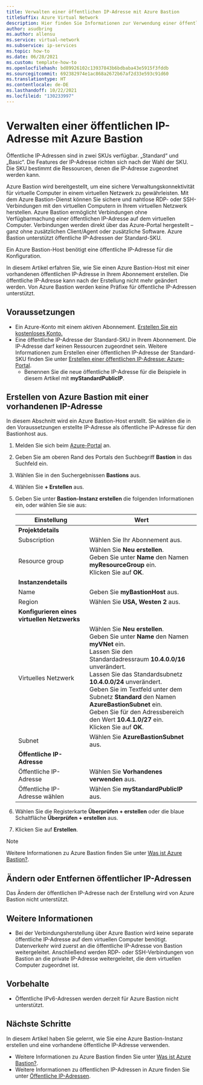 ```yaml
---
title: Verwalten einer öffentlichen IP-Adresse mit Azure Bastion
titleSuffix: Azure Virtual Network
description: Hier finden Sie Informationen zur Verwendung einer öffentlichen IP-Adresse mit Azure Bastion sowie zum Ändern der Konfiguration.
author: asudbring
ms.author: allensu
ms.service: virtual-network
ms.subservice: ip-services
ms.topic: how-to
ms.date: 06/28/2021
ms.custom: template-how-to
ms.openlocfilehash: bd89926102c13937843b6bdbaba43e5915f3fddb
ms.sourcegitcommit: 692382974e1ac868a2672b67af2d33e593c91d60
ms.translationtype: HT
ms.contentlocale: de-DE
ms.lasthandoff: 10/22/2021
ms.locfileid: "130233997"
---
```

# <a name="manage-a-public-ip-address-with-azure-bastion"></a>Verwalten einer öffentlichen IP-Adresse mit Azure Bastion

Öffentliche IP-Adressen sind in zwei SKUs verfügbar. „Standard“ und „Basic“. Die Features der IP-Adresse richten sich nach der Wahl der SKU. Die SKU bestimmt die Ressourcen, denen die IP-Adresse zugeordnet werden kann.

Azure Bastion wird bereitgestellt, um eine sichere Verwaltungskonnektivität für virtuelle Computer in einem virtuellen Netzwerk zu gewährleisten. Mit dem Azure Bastion-Dienst können Sie sichere und nahtlose RDP- oder SSH-Verbindungen mit den virtuellen Computern in Ihrem virtuellen Netzwerk herstellen. Azure Bastion ermöglicht Verbindungen ohne Verfügbarmachung einer öffentlichen IP-Adresse auf dem virtuellen Computer. Verbindungen werden direkt über das Azure-Portal hergestellt – ganz ohne zusätzlichen Client/Agent oder zusätzliche Software. Azure Bastion unterstützt öffentliche IP-Adressen der Standard-SKU.

Ein Azure Bastion-Host benötigt eine öffentliche IP-Adresse für die Konfiguration.

In diesem Artikel erfahren Sie, wie Sie einen Azure Bastion-Host mit einer vorhandenen öffentlichen IP-Adresse in Ihrem Abonnement erstellen. Die öffentliche IP-Adresse kann nach der Erstellung nicht mehr geändert werden.  Von Azure Bastion werden keine Präfixe für öffentliche IP-Adressen unterstützt.

## <a name="prerequisites"></a>Voraussetzungen

- Ein Azure-Konto mit einem aktiven Abonnement. [Erstellen Sie ein kostenloses Konto.](https://azure.microsoft.com/free/?ref=microsoft.com&utm_source=microsoft.com&utm_medium=docs&utm_campaign=visualstudio)
- Eine öffentliche IP-Adresse der Standard-SKU in Ihrem Abonnement. Die IP-Adresse darf keinen Ressourcen zugeordnet sein. Weitere Informationen zum Erstellen einer öffentlichen IP-Adresse der Standard-SKU finden Sie unter [Erstellen einer öffentlichen IP-Adresse: Azure-Portal](./create-public-ip-portal.md).
    - Benennen Sie die neue öffentliche IP-Adresse für die Beispiele in diesem Artikel mit **myStandardPublicIP**.

## <a name="create-azure-bastion-using-existing-ip"></a>Erstellen von Azure Bastion mit einer vorhandenen IP-Adresse

In diesem Abschnitt wird ein Azure Bastion-Host erstellt. Sie wählen die in den Voraussetzungen erstellte IP-Adresse als öffentliche IP-Adresse für den Bastionhost aus.

1. Melden Sie sich beim [Azure-Portal](https://portal.azure.com) an.

2. Geben Sie am oberen Rand des Portals den Suchbegriff **Bastion** in das Suchfeld ein.

3. Wählen Sie in den Suchergebnissen **Bastions** aus.

4. Wählen Sie **+ Erstellen** aus.

5. Geben Sie unter **Bastion-Instanz erstellen** die folgenden Informationen ein, oder wählen Sie sie aus:

    | Einstellung | Wert | 
    | ------- | ----- |
    | **Projektdetails** |   |
    | Subscription | Wählen Sie Ihr Abonnement aus. |
    | Resource group | Wählen Sie **Neu erstellen**. </br> Geben Sie unter **Name** den Namen **myResourceGroup** ein. </br> Klicken Sie auf **OK**. |
    | **Instanzendetails** |  |
    | Name | Geben Sie **myBastionHost** aus. |
    | Region | Wählen Sie **USA, Westen 2** aus. |
    | **Konfigurieren eines virtuellen Netzwerks** |   |
    | Virtuelles Netzwerk | Wählen Sie **Neu erstellen**. </br> Geben Sie unter **Name** den Namen **myVNet** ein. </br> Lassen Sie den Standardadressraum **10.4.0.0/16** unverändert. </br> Lassen Sie das Standardsubnetz **10.4.0.0/24** unverändert. </br> Geben Sie im Textfeld unter dem Subnetz **Standard** den Namen **AzureBastionSubnet** ein. </br> Geben Sie für den Adressbereich den Wert **10.4.1.0/27** ein. </br> Klicken Sie auf **OK**. |
    | Subnet | Wählen Sie **AzureBastionSubnet** aus. |
    | **Öffentliche IP-Adresse** |   |
    | Öffentliche IP-Adresse | Wählen Sie **Vorhandenes verwenden** aus. |
    | Öffentliche IP-Adresse wählen | Wählen Sie **myStandardPublicIP** aus. |

6. Wählen Sie die Registerkarte **Überprüfen + erstellen** oder die blaue Schaltfläche **Überprüfen + erstellen** aus.

7. Klicken Sie auf **Erstellen**.

> [!NOTE]
> Weitere Informationen zu Azure Bastion finden Sie unter [Was ist Azure Bastion?](../../bastion/bastion-overview.md).

## <a name="change-or-remove-public-ip-address"></a>Ändern oder Entfernen öffentlicher IP-Adressen

Das Ändern der öffentlichen IP-Adresse nach der Erstellung wird von Azure Bastion nicht unterstützt.

## <a name="more-information"></a>Weitere Informationen

* Bei der Verbindungsherstellung über Azure Bastion wird keine separate öffentliche IP-Adresse auf dem virtuellen Computer benötigt. Datenverkehr wird zuerst an die öffentliche IP-Adresse von Bastion weitergeleitet. Anschließend werden RDP- oder SSH-Verbindungen von Bastion an die private IP-Adresse weitergeleitet, die dem virtuellen Computer zugeordnet ist. 

## <a name="caveats"></a>Vorbehalte

* Öffentliche IPv6-Adressen werden derzeit für Azure Bastion nicht unterstützt.  

## <a name="next-steps"></a>Nächste Schritte

In diesem Artikel haben Sie gelernt, wie Sie eine Azure Bastion-Instanz erstellen und eine vorhandene öffentliche IP-Adresse verwenden. 

- Weitere Informationen zu Azure Bastion finden Sie unter [Was ist Azure Bastion?](../../bastion/bastion-overview.md).
- Weitere Informationen zu öffentlichen IP-Adressen in Azure finden Sie unter [Öffentliche IP-Adressen](./public-ip-addresses.md).